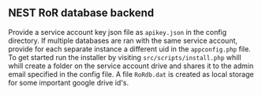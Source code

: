 ## NEST RoR database backend
Provide a service account key json file as `apikey.json` in the config directory. If multiple databases are ran with the same service account, provide for each separate instance a different uid in the `appconfig.php` file. To get started run the installer by visiting `src/scripts/install.php` whill whill create a folder on the service account drive and shares it to the admin email specified in the config file. A file `RoRdb.dat` is created as local storage for some important google drive id's.
